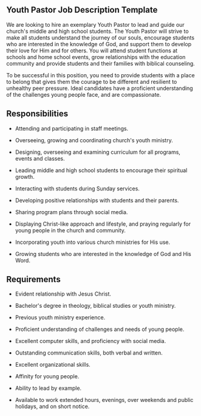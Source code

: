 ## Youth Pastor Job Description Template

We are looking to hire an exemplary Youth Pastor to lead and guide our church's middle and high school students. The Youth Pastor will strive to make all students understand the journey of our souls, encourage students who are interested in the knowledge of God, and support them to develop their love for Him and for others. You will attend student functions at schools and home school events, grow relationships with the education community and provide students and their families with biblical counseling.

To be successful in this position, you need to provide students with a place to belong that gives them the courage to be different and resilient to unhealthy peer pressure. Ideal candidates have a proficient understanding of the challenges young people face, and are compassionate.

## Responsibilities

* Attending and participating in staff meetings.

* Overseeing, growing and coordinating church's youth ministry.

* Designing, overseeing and examining curriculum for all programs, events and classes.

* Leading middle and high school students to encourage their spiritual growth.

* Interacting with students during Sunday services.

* Developing positive relationships with students and their parents.

* Sharing program plans through social media.

* Displaying Christ-like approach and lifestyle, and praying regularly for young people in the church and community.

* Incorporating youth into various church ministries for His use.

* Growing students who are interested in the knowledge of God and His Word.

## Requirements

* Evident relationship  with Jesus Christ.

* Bachelor's degree in theology, biblical studies or youth ministry.

* Previous youth ministry experience.

* Proficient understanding of challenges and needs of young people.

* Excellent computer skills, and proficiency with social media.

* Outstanding communication skills, both verbal and written.

* Excellent organizational skills.

* Affinity for young people.

* Ability to lead by example.

* Available to work extended hours, evenings, over weekends and public holidays, and on short notice.

